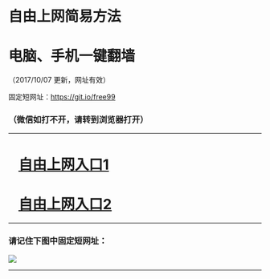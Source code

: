 ﻿# 自由上网简易方法

# 电脑、手机一键翻墙

（2017/10/07 更新，网址有效）

固定短网址：https://git.io/free99

### （微信如打不开，请转到浏览器打开）


***





# &nbsp;&nbsp; <a href="http://ft171820045.fwq-tz-1001.info/fwqtz01.html?t=100700118497 " target="_blank">自由上网入口1</a>
# &nbsp;&nbsp; <a href="http://ft147889194.fwq-tz-1002.info/fwqtz02.html?t=100700129741 " target="_blank">自由上网入口2</a>
***

### 请记住下图中固定短网址：

<img src="https://s3-us-west-2.amazonaws.com/fwq-1001/yjfq-20170905okok.png" /> 


***

